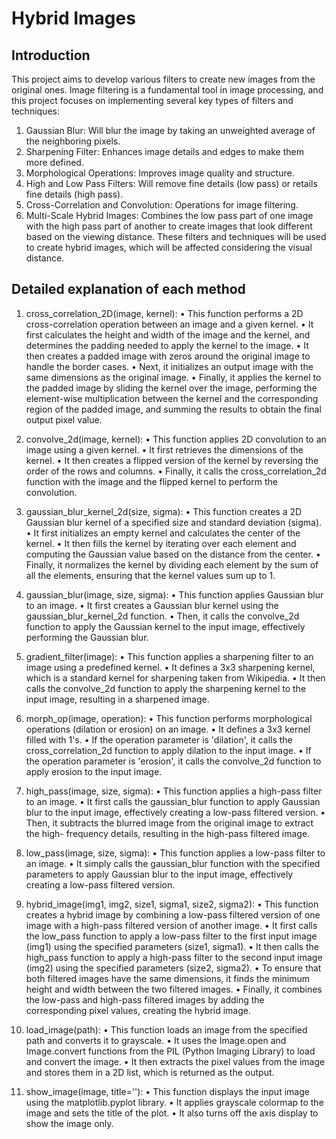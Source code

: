 # Hybrid Images
## Introduction 
This project aims to develop various filters to create new images from the original ones. Image filtering is a fundamental tool in image processing, and this project focuses on implementing several key types of filters and techniques:
1. Gaussian Blur: Will blur the image by taking an unweighted average of the neighboring pixels.
2. Sharpening Filter: Enhances image details and edges to make them more defined.
3. Morphological Operations: Improves image quality and structure.
4. High and Low Pass Filters: Will remove fine details (low pass) or retails fine details (high
pass).
5. Cross-Correlation and Convolution: Operations for image filtering.
6. Multi-Scale Hybrid Images: Combines the low pass part of one image with the high pass part
of another to create images that look different based on the viewing distance.
These filters and techniques will be used to create hybrid images, which will be affected considering the visual distance.

## Detailed explanation of each method

1. cross_correlation_2D(image, kernel):
• This function performs a 2D cross-correlation operation between an image and a given kernel.
• It first calculates the height and width of the image and the kernel, and determines the padding needed to apply the kernel to the image.
• It then creates a padded image with zeros around the original image to handle the border cases.
• Next, it initializes an output image with the same dimensions as the original image.
• Finally, it applies the kernel to the padded image by sliding the kernel over the image, performing the element-wise multiplication between the kernel and the corresponding
region of the padded image, and summing the results to obtain the final output pixel value.

2. convolve_2d(image, kernel):
• This function applies 2D convolution to an image using a given kernel.
• It first retrieves the dimensions of the kernel.
• It then creates a flipped version of the kernel by reversing the order of the rows and
columns.
• Finally, it calls the cross_correlation_2d function with the image and the flipped kernel
to perform the convolution.

3. gaussian_blur_kernel_2d(size, sigma):
• This function creates a 2D Gaussian blur kernel of a specified size and standard deviation (sigma).
• It first initializes an empty kernel and calculates the center of the kernel.
• It then fills the kernel by iterating over each element and computing the Gaussian value
based on the distance from the center.
• Finally, it normalizes the kernel by dividing each element by the sum of all the
elements, ensuring that the kernel values sum up to 1.

4. gaussian_blur(image, size, sigma):
• This function applies Gaussian blur to an image.
• It first creates a Gaussian blur kernel using the gaussian_blur_kernel_2d function.
• Then, it calls the convolve_2d function to apply the Gaussian kernel to the input image,
effectively performing the Gaussian blur.

5. gradient_filter(image):
• This function applies a sharpening filter to an image using a predefined kernel.
• It defines a 3x3 sharpening kernel, which is a standard kernel for sharpening taken from
Wikipedia.
• It then calls the convolve_2d function to apply the sharpening kernel to the input image,
resulting in a sharpened image.

6. morph_op(image, operation):
• This function performs morphological operations (dilation or erosion) on an image.
• It defines a 3x3 kernel filled with 1's.
• If the operation parameter is 'dilation', it calls the cross_correlation_2d function to
apply dilation to the input image.
• If the operation parameter is 'erosion', it calls the convolve_2d function to apply erosion
to the input image.

7. high_pass(image, size, sigma):
• This function applies a high-pass filter to an image.
• It first calls the gaussian_blur function to apply Gaussian blur to the input image,
effectively creating a low-pass filtered version.
• Then, it subtracts the blurred image from the original image to extract the high-
frequency details, resulting in the high-pass filtered image.

8. low_pass(image, size, sigma):
• This function applies a low-pass filter to an image.
• It simply calls the gaussian_blur function with the specified parameters to apply
Gaussian blur to the input image, effectively creating a low-pass filtered version.

9. hybrid_image(img1, img2, size1, sigma1, size2, sigma2):
• This function creates a hybrid image by combining a low-pass filtered version of one image with a high-pass filtered version of another image.
• It first calls the low_pass function to apply a low-pass filter to the first input image (img1) using the specified parameters (size1, sigma1).
• It then calls the high_pass function to apply a high-pass filter to the second input image (img2) using the specified parameters (size2, sigma2).
• To ensure that both filtered images have the same dimensions, it finds the minimum height and width between the two filtered images.
• Finally, it combines the low-pass and high-pass filtered images by adding the corresponding pixel values, creating the hybrid image.

10. load_image(path):
• This function loads an image from the specified path and converts it to grayscale.
• It uses the Image.open and Image.convert functions from the PIL (Python Imaging
Library) to load and convert the image.
• It then extracts the pixel values from the image and stores them in a 2D list, which is
returned as the output.

11. show_image(image, title=''):
• This function displays the input image using the matplotlib.pyplot library.
• It applies grayscale colormap to the image and sets the title of the plot.
• It also turns off the axis display to show the image only.

